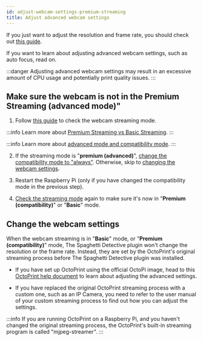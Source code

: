 ```yaml
---
id: adjust-webcam-settings-premium-streaming
title: Adjust advanced webcam settings
---
```


If you just want to adjust the resolution and frame rate, you should check out [this guide](/docs/user-guides/webcam-streaming-resolution-framerate).

If you want to learn about adjusting advanced webcam settings, such as auto focus, read on.

:::danger
Adjusting advanced webcam settings may result in an excessive amount of CPU usage and potentially print quality issues.
:::

## Make sure the webcam is not in the **Premium Streaming (advanced mode)**"

1. Follow [this guide](/docs/user-guides/check-webcam-streaming-mode) to check the webcam streaming mode.

:::info
Learn more about [Premium Streaming vs Basic Streaming](/docs/user-guides/webcam-streaming-for-human-eyes).
:::

:::info
Learn more about [advanced mode and compatibility mode](/docs/user-guides/streaming-compatibility-mode).
:::

2. If the streaming mode is "**premium (advanced)**", [change the compatibility mode to "always"](/docs/user-guides/streaming-compatibility-mode#when-should-i-always-stream-in-compatibility-mode). Otherwise, skip to [changing the webcam settings](/docs/user-guides/adjust-webcam-settings-premium-streaming#change-the-webcam-settings).

3. Restart the Raspberry Pi (only if you have changed the compatibility mode in the previous step).

4. [Check the streaming mode](/docs/user-guides/check-webcam-streaming-mode) again to make sure it's now in "**Premium (compatibility)**" or "**Basic**" mode.

## Change the webcam settings

When the webcam streaming is in "**Basic**" mode, or "**Premium (compatibility)**" mode, The Spaghetti Detective plugin won't change the resolution or the frame rate. Instead, they are set by the OctoPrint's original streaming process before The Spaghetti Detective plugin was installed.

* If you have set up OctoPrint using the official OctoPi image, head to this [OctoPrint help document](https://community.octoprint.org/t/how-can-i-change-mjpg-streamer-parameters-on-octopi/203) to learn about adjusting the advanced settings.

* If you have replaced the original OctoPrint streaming process with a custom one, such as an IP Camera, you need to refer to the user manual of your custom streaming process to find out how you can adjust the settings.

:::info
If you are running OctoPrint on a Raspberry Pi, and you haven't changed the original streaming process, the OctoPrint's built-in streaming program is called "mjpeg-streamer".
:::